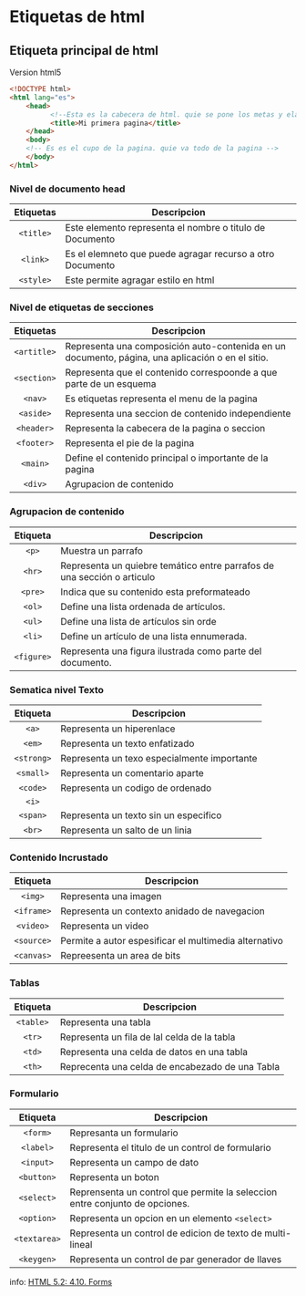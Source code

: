 # Etiquetas de html

## Etiqueta principal de html

Version html5 
```html 
<!DOCTYPE html>
<html lang="es">
    <head>
          <!--Esta es la cabecera de html. quie se pone los metas y elaces de la pagina  -->
          <title>Mi primera pagina</title>
    </head>
    <body>
    <!-- Es es el cupo de la pagina. quie va todo de la pagina -->
    </body>
</html>
```
### Nivel de documento head

|Etiquetas        | Descripcion                                                         |
|:---------------:|-------------------------------------------------------------------- |
|`<title>`          |Este elemento representa el nombre o titulo de Documento           |
|`<link>`          | Es el elemneto que puede agragar recurso a otro Documento          |
| `<style>`        | Este permite agragar estilo en html                                |

### Nivel de etiquetas de secciones 

|Etiquetas         |Descripcion                                                        |
|:----------------:|-------------------------------------------------------------------|
|`<artitle>`       | Representa una composición auto-contenida en un documento, página, una aplicación o en el sitio.|
|`<section>`       |Representa que el contenido correspoonde a que parte de un esquema |
|`<nav>`           |Es etiquetas representa el menu de la pagina                       |
|`<aside>`         |Representa una seccion de contenido independiente                  |
|`<header>`        |Representa la cabecera de la pagina o seccion                      |
|`<footer>`        |Representa el pie de la pagina                                     |
|`<main>`          |Define el contenido principal o importante de la pagina            |
|`<div>`           |Agrupacion de contenido                                            |

### Agrupacion de contenido 


|Etiqueta           | Descripcion                                                      |
|:-----------------:|------------------------------------------------------------------|
|`<p>`              |Muestra un parrafo                                                |
|`<hr>`             |Representa un quiebre temático entre parrafos de una sección o articulo |
| `<pre>`           |	Indica que su contenido esta preformateado                       |
|`<ol>`             |	Define una lista ordenada de artículos.                          |
| `<ul>`            |Define una lista de artículos sin orde                            |
| `<li>`            |Define un artículo de una lista ennumerada.                       |
|`<figure>`         |	Representa una figura ilustrada como parte  del documento.       |

### Sematica nivel Texto
|Etiqueta          |Descripcion                                                        |
|:--------------:|---------------------------------------------------------------------|
|`<a>`           |  Representa un hiperenlace                                          |
|`<em>`          | Representa un texto enfatizado                                      |
|`<strong>`      |Representa un texo especialmente importante                          |
|`<small>`       |Representa un comentario aparte                                      |
|`<code>`        |Representa un codigo de ordenado                                     |
|`<i>`           |                                                                     |
|`<span>`        |Representa un texto sin un especifico                                |
|`<br>`          |Representa un salto de un linia                                      |

### Contenido Incrustado 

|Etiqueta         | Descripcion                                                        |
|:---------------:|------------------------------------------------------------------- |
|`<img>`          | Representa una imagen                                              |
| `<iframe>`      |Representa un contexto anidado de navegacion                        |
|`<video>`        |Representa un video                                                 |
|`<source>`       | Permite a autor espesificar el multimedia alternativo              |
|`<canvas>`       |Repreesenta un area de bits                                         |

### Tablas
|Etiqueta         | Descripcion                                                        |
|:---------------:|--------------------------------------------------------------------|
|`<table>`        |Representa una tabla                                                |
|`<tr>`           |Representa un fila  de lal celda de la tabla                        |
| `<td>`          |Representa una celda  de datos en una tabla                         |
|`<th>`           |Reprecenta una celda de encabezado  de una Tabla                    |

### Formulario 

|Etiqueta          |Descripcion                                                        |
|:----------------:|-------------------------------------------------------------------|
|`<form>`          |Represanta un formulario                                           |
|`<label>`         |Representa el titulo  de un control  de formulario                 |
|`<input>`         |Representa un campo de dato                                        |
|`<button>`        |Representa un boton                                                |
|`<select>`        | Reprensenta un control que permite la seleccion entre conjunto  de opciones.|
|`<option>`        |Representa un opcion en un elemento `<select>`                     |
|`<textarea>`      |Representa un control  de edicion  de texto de multi-lineal        |
|`<keygen>`        |Representa  un control de par generador de llaves                  |

info: [HTML 5.2: 4.10. Forms](https://www.w3.org/TR/html52/sec-forms.html#the-label-element) 
